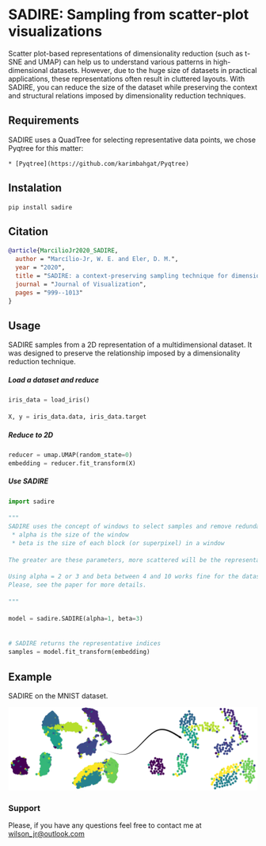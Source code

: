 # SADIRE: Sampling from scatter-plot visualizations

Scatter plot-based representations of dimensionality reduction (such as t-SNE and UMAP) can help us to understand various patterns in high-dimensional datasets. However, due to the huge size of datasets in practical applications, these representations often result in cluttered layouts. With SADIRE, you can reduce the size of the dataset while preserving the context and structural relations imposed by dimensionality reduction techniques.


## Requirements
	
SADIRE uses a QuadTree for selecting representative data points, we chose Pyqtree for this matter:

	* [Pyqtree](https://github.com/karimbahgat/Pyqtree)

## Instalation

```
pip install sadire
```


## Citation

```BibTex
@article{MarcilioJr2020_SADIRE,
  author = "Marcílio-Jr, W. E. and Eler, D. M.",
  year = "2020",
  title = "SADIRE: a context-preserving sampling technique for dimensionality reduction visualizations",
  journal = "Journal of Visualization",
  pages = "999--1013"
}

```

## Usage 

SADIRE samples from a 2D representation of a multidimensional dataset. It was designed to preserve the relationship imposed by a dimensionality reduction technique.

##### Load a dataset and reduce 

```python
iris_data = load_iris()

X, y = iris_data.data, iris_data.target
```

##### Reduce to 2D

```python
reducer = umap.UMAP(random_state=0)
embedding = reducer.fit_transform(X)
```

##### Use SADIRE

```python
import sadire

"""
SADIRE uses the concept of windows to select samples and remove redundancy.
 * alpha is the size of the window
 * beta is the size of each block (or superpixel) in a window

The greater are these parameters, more scattered will be the representative data points. 

Using alpha = 2 or 3 and beta between 4 and 10 works fine for the datasets we have tested.
Please, see the paper for more details.

"""

model = sadire.SADIRE(alpha=1, beta=3)


# SADIRE returns the representative indices
samples = model.fit_transform(embedding)
```

## Example

SADIRE on the MNIST dataset.

![SADIRE on MNIST](https://raw.githubusercontent.com/wilsonjr/SADIRE/master/docs/artwork/example-sadire.png)


### Support 

Please, if you have any questions feel free to contact me at wilson_jr@outlook.com
